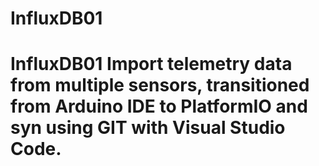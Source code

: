 # InfluxDB01
# InfluxDB01 Import telemetry data from multiple sensors, transitioned from Arduino IDE to PlatformIO and syn using GIT with Visual Studio Code.
